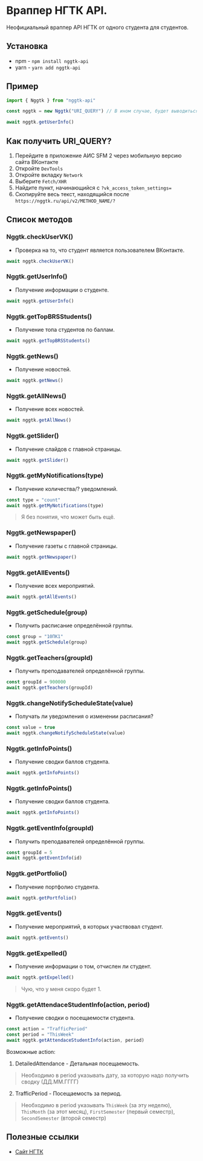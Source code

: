 # Враппер НГТК API.
Неофициальный враппер API НГТК от одного студента для студентов.

## Установка
* npm - `npm install nggtk-api`
* yarn - `yarn add nggtk-api`

## Пример
```js
import { Nggtk } from "nggtk-api"

const nggtk = new Nggtk("URI_QUERY") // В ином случае, будет выводиться ошибка "Sender's signature is not correct".

await nggtk.getUserInfo()
```

## Как получить URI_QUERY?
1. Перейдите в приложение АИС SFM 2 через мобильную версию сайта ВКонтакте
2. Откройте `DevTools`
3. Откройте вкладку `Network`
4. Выберите `Fetch/XHR`
5. Найдите пункт, начинающийся с `?vk_access_token_settings=`
6. Скопируйте весь текст, находящийся после `https://nggtk.ru/api/v2/METHOD_NAME/?`

## Список методов
### Nggtk.checkUserVK()
* Проверка на то, что студент является пользователем ВКонтакте.
```js
await nggtk.checkUserVK()
```

### Nggtk.getUserInfo()
* Получение информации о студенте.
```js
await nggtk.getUserInfo()
```

### Nggtk.getTopBRSStudents()
* Получение топа студентов по баллам.
```js
await nggtk.getTopBRSStudents()
```

### Nggtk.getNews()
* Получение новостей.
```js
await nggtk.getNews()
```

### Nggtk.getAllNews()
* Получение всех новостей.
```js
await nggtk.getAllNews()
```

### Nggtk.getSlider()
* Получение слайдов с главной страницы.
```js
await nggtk.getSlider()
```

### Nggtk.getMyNotifications(type)
* Получение количества/? уведомлений.
```js
const type = "count"
await nggtk.getMyNotifications(type)
```
> Я без понятия, что может быть ещё.

### Nggtk.getNewspaper()
* Получение газеты с главной страницы.
```js
await nggtk.getNewspaper()
```

### Nggtk.getAllEvents()
* Получение всех мероприятий.
```js
await nggtk.getAllEvents()
```

### Nggtk.getSchedule(group)
* Получить расписание определённой группы.
```js
const group = "10ПК1"
await nggtk.getSchedule(group)
```

### Nggtk.getTeachers(groupId)
* Получить преподавателей определённой группы.
```js
const groupId = 900000
await nggtk.getTeachers(groupId)
```

### Nggtk.changeNotifyScheduleState(value)
* Получать ли уведомления о изменении расписания?
```js
const value = true
await nggtk.changeNotifyScheduleState(value)
```

### Nggtk.getInfoPoints()
* Получение сводки баллов студента.
```js
await nggtk.getInfoPoints()
```

### Nggtk.getInfoPoints()
* Получение сводки баллов студента.
```js
await nggtk.getInfoPoints()
```

### Nggtk.getEventInfo(groupId)
* Получить преподавателей определённой группы.
```js
const groupId = 5
await nggtk.getEventInfo(id)
```

### Nggtk.getPortfolio()
* Получение портфолио студента.
```js
await nggtk.getPortfolio()
```

### Nggtk.getEvents()
* Получение мероприятий, в которых участвовал студент.
```js
await nggtk.getEvents()
```

### Nggtk.getExpelled()
* Получение информации о том, отчислен ли студент.
```js
await nggtk.getExpelled()
```
> Чую, что у меня скоро будет 1.

### Nggtk.getAttendaceStudentInfo(action, period)
* Получение сводки о посещаемости студента.
```js
const action = "TrafficPeriod"
const period = "ThisWeek"
await nggtk.getAttendaceStudentInfo(action, period)
```
Возможные action: 
1. DetailedAttendance - Детальная посещаемость.
> Необходимо в period указывать дату, за которую надо получить сводку (ДД.ММ.ГГГГ)

2. TrafficPeriod - Посещаемость за период.
> Необходимо в period указывать `ThisWeek` (за эту неделю), `ThisMonth` (за этот месяц), `FirstSemester` (первый семестр), `SecondSemester` (второй семестр)

## Полезные ссылки
* [Сайт НГТК](https://nggtk.ru/)